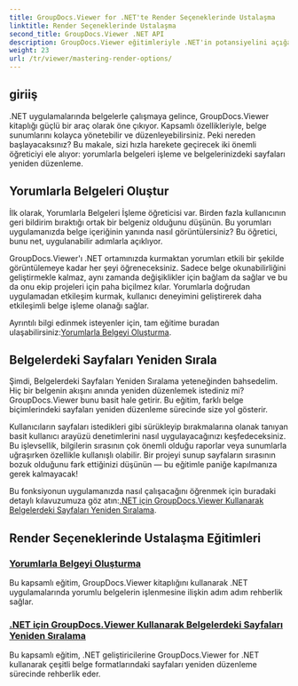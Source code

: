 ```yaml
---
title: GroupDocs.Viewer for .NET'te Render Seçeneklerinde Ustalaşma
linktitle: Render Seçeneklerinde Ustalaşma
second_title: GroupDocs.Viewer .NET API
description: GroupDocs.Viewer eğitimleriyle .NET'in potansiyelini açığa çıkarın. Belgeleri işlemeyi, yorumları yönetmeyi ve sayfaları zahmetsizce yeniden düzenlemeyi öğrenin.
weight: 23
url: /tr/viewer/mastering-render-options/
---
```

## giriiş

.NET uygulamalarında belgelerle çalışmaya gelince, GroupDocs.Viewer kitaplığı güçlü bir araç olarak öne çıkıyor. Kapsamlı özellikleriyle, belge sunumlarını kolayca yönetebilir ve düzenleyebilirsiniz. Peki nereden başlayacaksınız? Bu makale, sizi hızla harekete geçirecek iki önemli öğreticiyi ele alıyor: yorumlarla belgeleri işleme ve belgelerinizdeki sayfaları yeniden düzenleme.

## Yorumlarla Belgeleri Oluştur

İlk olarak, Yorumlarla Belgeleri İşleme öğreticisi var. Birden fazla kullanıcının geri bildirim bıraktığı ortak bir belgeniz olduğunu düşünün. Bu yorumları uygulamanızda belge içeriğinin yanında nasıl görüntülersiniz? Bu öğretici, bunu net, uygulanabilir adımlarla açıklıyor.

GroupDocs.Viewer'ı .NET ortamınızda kurmaktan yorumları etkili bir şekilde görüntülemeye kadar her şeyi öğreneceksiniz. Sadece belge okunabilirliğini geliştirmekle kalmaz, aynı zamanda değişiklikler için bağlam da sağlar ve bu da onu ekip projeleri için paha biçilmez kılar. Yorumlarla doğrudan uygulamadan etkileşim kurmak, kullanıcı deneyimini geliştirerek daha etkileşimli belge işleme olanağı sağlar.

 Ayrıntılı bilgi edinmek isteyenler için, tam eğitime buradan ulaşabilirsiniz:[Yorumlarla Belgeyi Oluşturma](./rendering-document-comments/).

## Belgelerdeki Sayfaları Yeniden Sırala

Şimdi, Belgelerdeki Sayfaları Yeniden Sıralama yeteneğinden bahsedelim. Hiç bir belgenin akışını anında yeniden düzenlemek istediniz mi? GroupDocs.Viewer bunu basit hale getirir. Bu eğitim, farklı belge biçimlerindeki sayfaları yeniden düzenleme sürecinde size yol gösterir.

Kullanıcıların sayfaları istedikleri gibi sürükleyip bırakmalarına olanak tanıyan basit kullanıcı arayüzü denetimlerini nasıl uygulayacağınızı keşfedeceksiniz. Bu işlevsellik, bilgilerin sırasının çok önemli olduğu raporlar veya sunumlarla uğraşırken özellikle kullanışlı olabilir. Bir projeyi sunup sayfaların sırasının bozuk olduğunu fark ettiğinizi düşünün — bu eğitimle paniğe kapılmanıza gerek kalmayacak!

 Bu fonksiyonun uygulamanızda nasıl çalışacağını öğrenmek için buradaki detaylı kılavuzumuza göz atın:[.NET için GroupDocs.Viewer Kullanarak Belgelerdeki Sayfaları Yeniden Sıralama](./reordering-pages-in-document/).

## Render Seçeneklerinde Ustalaşma Eğitimleri
### [Yorumlarla Belgeyi Oluşturma](./rendering-document-comments/)
Bu kapsamlı eğitim, GroupDocs.Viewer kitaplığını kullanarak .NET uygulamalarında yorumlu belgelerin işlenmesine ilişkin adım adım rehberlik sağlar.
### [.NET için GroupDocs.Viewer Kullanarak Belgelerdeki Sayfaları Yeniden Sıralama](./reordering-pages-in-document/)
Bu kapsamlı eğitim, .NET geliştiricilerine GroupDocs.Viewer for .NET kullanarak çeşitli belge formatlarındaki sayfaları yeniden düzenleme sürecinde rehberlik eder.
